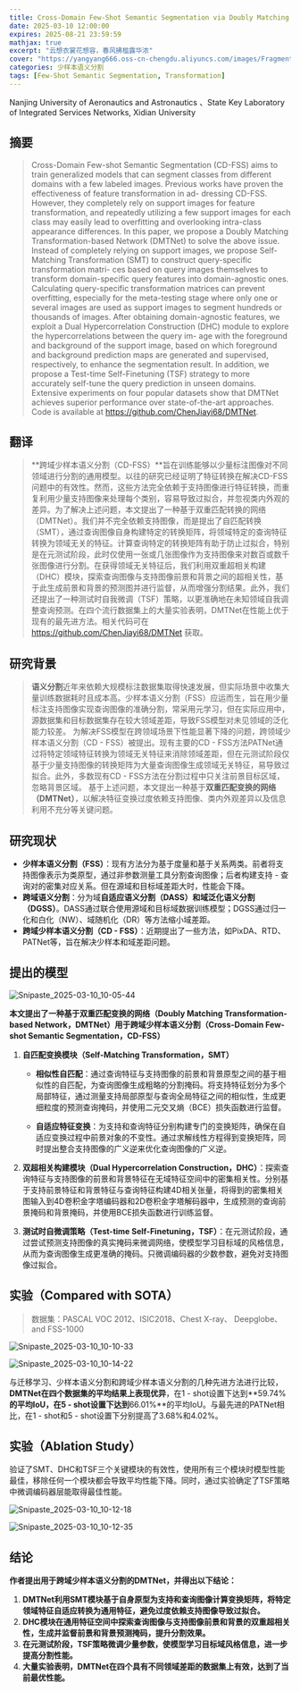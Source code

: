 ```yaml
---
title: Cross-Domain Few-Shot Semantic Segmentation via Doubly Matching Transformation
date: 2025-03-10 12:00:00
expires: 2025-08-21 23:59:59
mathjax: true
excerpt: "云想衣裳花想容，春风拂槛露华浓"
cover: "https://yangyang666.oss-cn-chengdu.aliyuncs.com/images/Fragment_7_4k_a51f7.jpg"
categories: 少样本语义分割
tags: [Few-Shot Semantic Segmentation, Transformation]
---
```


Nanjing University of Aeronautics and Astronautics 、State Key Laboratory of Integrated Services Networks, Xidian University



## **摘要**

>Cross-Domain Few-shot Semantic Segmentation (CD-FSS) aims to train generalized models that can segment classes from different domains with a few labeled images. Previous works have proven the effectiveness of feature transformation in ad-
>dressing CD-FSS. However, they completely rely on support images for feature transformation, and repeatedly utilizing a few support images for each class may easily lead to overfitting and overlooking intra-class appearance differences. In this paper,
>we propose a Doubly Matching Transformation-based Network (DMTNet) to solve the above issue. Instead of completely relying on support images, we propose Self-Matching Transformation (SMT) to construct query-specific transformation matri-
>ces based on query images themselves to transform domain-specific query features into domain-agnostic ones. Calculating query-specific transformation matrices can prevent overfitting, especially for the meta-testing stage where only one or several images are used as support images to segment hundreds or thousands of images. After obtaining domain-agnostic features, we exploit a Dual Hypercorrelation Construction (DHC) module to explore the hypercorrelations between the query im-
>age with the foreground and background of the support image, based on which foreground and background prediction maps are generated and supervised, respectively, to enhance the segmentation result. In addition, we propose a Test-time Self-Finetuning (TSF) strategy to more accurately self-tune the query prediction in unseen domains. Extensive experiments on four popular datasets show that DMTNet achieves superior performance over state-of-the-art approaches. Code is available at
>https://github.com/ChenJiayi68/DMTNet.
>
>



## **翻译**

>**跨域少样本语义分割（CD-FSS）**旨在训练能够以少量标注图像对不同领域进行分割的通用模型。以往的研究已经证明了特征转换在解决CD-FSS问题中的有效性。然而，这些方法完全依赖于支持图像进行特征转换，而重复利用少量支持图像来处理每个类别，容易导致过拟合，并忽视类内外观的差异。为了解决上述问题，本文提出了一种基于双重匹配转换的网络（DMTNet）。我们并不完全依赖支持图像，而是提出了自匹配转换（SMT），通过查询图像自身构建特定的转换矩阵，将领域特定的查询特征转换为领域无关的特征。计算查询特定的转换矩阵有助于防止过拟合，特别是在元测试阶段，此时仅使用一张或几张图像作为支持图像来对数百或数千张图像进行分割。在获得领域无关特征后，我们利用双重超相关构建（DHC）模块，探索查询图像与支持图像前景和背景之间的超相关性，基于此生成前景和背景的预测图并进行监督，从而增强分割结果。此外，我们还提出了一种测试时自我微调（TSF）策略，以更准确地在未知领域自我调整查询预测。在四个流行数据集上的大量实验表明，DMTNet在性能上优于现有的最先进方法。相关代码可在 https://github.com/ChenJiayi68/DMTNet 获取。





## **研究背景**

> **语义分割**近年来依赖大规模标注数据集取得快速发展，但实际场景中收集大量训练数据耗时且成本高。少样本语义分割（FSS）应运而生，旨在用少量标注支持图像实现查询图像的准确分割，常采用元学习，但在实际应用中，源数据集和目标数据集存在较大领域差距，导致FSS模型对未见领域的泛化能力较差。 为解决FSS模型在跨领域场景下性能显著下降的问题，跨领域少样本语义分割（CD - FSS）被提出。现有主要的CD - FSS方法PATNet通过将特定领域特征转换为领域无关特征来消除领域差距，但在元测试阶段仅基于少量支持图像的转换矩阵为大量查询图像生成领域无关特征，易导致过拟合。此外，多数现有CD - FSS方法在分割过程中只关注前景目标区域，忽略背景区域。 基于上述问题，本文提出一种基于**双重匹配变换的网络（DMTNet）**，以解决特征变换过度依赖支持图像、类内外观差异以及信息利用不充分等关键问题。 



## **研究现状**

- **少样本语义分割（FSS）**：现有方法分为基于度量和基于关系两类。前者将支持图像表示为类原型，通过非参数测量工具分割查询图像；后者构建支持 - 查询对的密集对应关系。但在源域和目标域差距大时，性能会下降。
- **跨域语义分割**：分为域**自适应语义分割（DASS）**和**域泛化语义分割（DGSS）**。DASS通过联合使用源域和目标域数据训练模型；DGSS通过归一化和白化（NW）、域随机化（DR）等方法缩小域差距。
- **跨域少样本语义分割（CD - FSS）**：近期提出了一些方法，如PixDA、RTD、PATNet等，旨在解决少样本和域差距问题。

## **提出的模型**

![Snipaste_2025-03-10_10-05-44](https://yangyang666.oss-cn-chengdu.aliyuncs.com/images/Snipaste_2025-03-10_10-05-44.png)



**本文提出了一种基于双重匹配变换的网络（Doubly Matching Transformation-based Network，DMTNet）用于跨域少样本语义分割（Cross-Domain Few-shot Semantic Segmentation，CD-FSS）**







1. **自匹配变换模块（Self-Matching Transformation，SMT）**

   - **相似性自匹配**：通过查询特征与支持图像的前景和背景原型之间的基于相似性的自匹配，为查询图像生成粗略的分割掩码。将支持特征划分为多个局部特征，通过测量支持局部原型与查询全局特征之间的相似性，生成更细粒度的预测查询掩码，并使用二元交叉熵（BCE）损失函数进行监督。

   - **自适应特征变换**：为支持和查询特征分别构建专门的变换矩阵，确保在自适应变换过程中前景对象的不变性。通过求解线性方程得到变换矩阵，同时提出整合支持图像的广义逆来优化查询图像的广义逆。

     

2. **双超相关构建模块（Dual Hypercorrelation Construction，DHC）**：探索查询特征与支持图像的前景和背景特征在无域特征空间中的密集相关性。分别基于支持前景特征和背景特征与查询特征构建4D相关张量，将得到的密集相关图输入到4D卷积金字塔编码器和2D卷积金字塔解码器中，生成预测的查询前景掩码和背景掩码，并使用BCE损失函数进行训练监督。

   

3. **测试时自微调策略（Test-time Self-Finetuning，TSF）**：在元测试阶段，通过尝试预测支持图像的真实掩码来微调网络，使模型学习目标域的风格信息，从而为查询图像生成更准确的掩码。只微调编码器的少数参数，避免对支持图像过拟合。





## **实验（Compared with SOTA）**



> 数据集：PASCAL VOC 2012、ISIC2018、Chest X-ray、 Deepglobe、 and FSS-1000



![Snipaste_2025-03-10_10-10-33](https://yangyang666.oss-cn-chengdu.aliyuncs.com/images/Snipaste_2025-03-10_10-10-33.png)

![Snipaste_2025-03-10_10-14-22](https://yangyang666.oss-cn-chengdu.aliyuncs.com/images/Snipaste_2025-03-10_10-14-22.png)



与迁移学习、少样本语义分割和跨域少样本语义分割的几种先进方法进行比较，**DMTNet在四个数据集的平均结果上表现优异**，在1 - shot设置下达到**59.74%**的平均IoU，在5 - shot设置下达到**66.01%**的平均IoU。与最先进的PATNet相比，在1 - shot和5 - shot设置下分别提高了3.68%和4.02%。





## **实验（Ablation Study）**

验证了SMT、DHC和TSF三个关键模块的有效性，使用所有三个模块时模型性能最佳，移除任何一个模块都会导致平均性能下降。同时，通过实验确定了TSF策略中微调编码器层能取得最佳性能。







![Snipaste_2025-03-10_10-12-18](https://yangyang666.oss-cn-chengdu.aliyuncs.com/images/Snipaste_2025-03-10_10-12-18.png)





![Snipaste_2025-03-10_10-12-35](https://yangyang666.oss-cn-chengdu.aliyuncs.com/images/Snipaste_2025-03-10_10-12-35.png)



## **结论**

**作者提出用于跨域少样本语义分割的DMTNet，并得出以下结论：**



1.  **DMTNet利用SMT模块基于自身原型为支持和查询图像计算变换矩阵，将特定领域特征自适应转换为通用特征，避免过度依赖支持图像导致过拟合。** 
2.  **DHC模块在通用特征空间中探索查询图像与支持图像前景和背景的双重超相关性，生成并监督前景和背景预测掩码，提升分割效果。** 
3.  **在元测试阶段，TSF策略微调少量参数，使模型学习目标域风格信息，进一步提高分割性能。**
4.  **大量实验表明，DMTNet在四个具有不同领域差距的数据集上有效，达到了当前最优性能。** 

